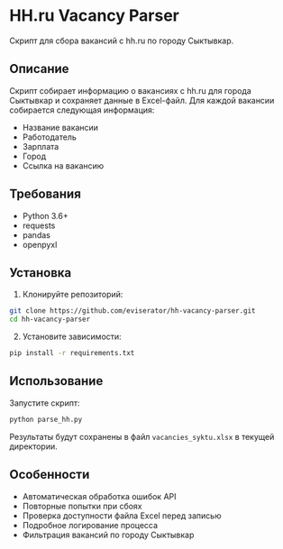 # HH.ru Vacancy Parser

Скрипт для сбора вакансий с hh.ru по городу Сыктывкар.

## Описание

Скрипт собирает информацию о вакансиях с hh.ru для города Сыктывкар и сохраняет данные в Excel-файл. Для каждой вакансии собирается следующая информация:
- Название вакансии
- Работодатель
- Зарплата
- Город
- Ссылка на вакансию

## Требования

- Python 3.6+
- requests
- pandas
- openpyxl

## Установка

1. Клонируйте репозиторий:
```bash
git clone https://github.com/eviserator/hh-vacancy-parser.git
cd hh-vacancy-parser
```

2. Установите зависимости:
```bash
pip install -r requirements.txt
```

## Использование

Запустите скрипт:
```bash
python parse_hh.py
```

Результаты будут сохранены в файл `vacancies_syktu.xlsx` в текущей директории.

## Особенности

- Автоматическая обработка ошибок API
- Повторные попытки при сбоях
- Проверка доступности файла Excel перед записью
- Подробное логирование процесса
- Фильтрация вакансий по городу Сыктывкар 